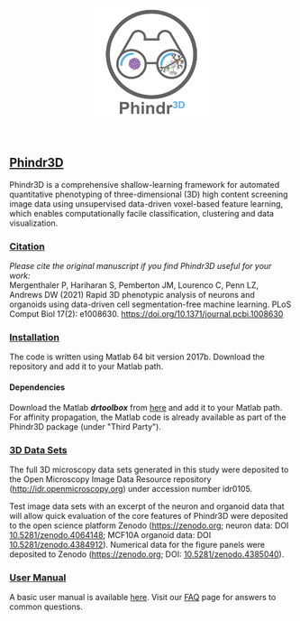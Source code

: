 <p align="center">
<img src="phindr3d_icon.png" width="200" height="200"></img></p><br/>

## <ins>Phindr3D</ins>

Phindr3D is a comprehensive shallow-learning framework for automated quantitative phenotyping of three-dimensional (3D) high content screening image data using unsupervised data-driven voxel-based feature learning, which enables computationally facile classification, clustering and data visualization.

### <ins>Citation</ins>
<i>Please cite the original manuscript if you find Phindr3D useful for your work:</i>
<br/>
Mergenthaler P, Hariharan S, Pemberton JM, Lourenco C, Penn LZ, Andrews DW (2021) Rapid 3D phenotypic analysis of neurons and organoids using data-driven cell segmentation-free machine learning. PLoS Comput Biol 17(2): e1008630. https://doi.org/10.1371/journal.pcbi.1008630

### <ins>Installation</ins>

The code is written using Matlab 64 bit version 2017b. Download the repository and add it to your Matlab path.

#### Dependencies

Download the Matlab <b><i>drtoolbox</b></i> from [here](https://lvdmaaten.github.io/drtoolbox/) and add it to your Matlab path. For affinity propagation, the Matlab code is already available as part of the Phindr3D package (under "Third Party").

### <ins>3D Data Sets</ins>

The full 3D microscopy data sets generated in this study were deposited to the Open Microscopy Image Data Resource repository (http://idr.openmicroscopy.org) under accession number idr0105.

Test image data sets with an excerpt of the neuron and organoid data that will allow quick evaluation of the core features of Phindr3D were deposited to the open science platform Zenodo (https://zenodo.org; neuron data: DOI <a href=https://dx.doi.org/10.5281/zenodo.4064148>10.5281/zenodo.4064148</a>; MCF10A organoid data: DOI <a href=https://dx.doi.org/10.5281/zenodo.4384912>10.5281/zenodo.4384912</a>). Numerical data for the figure panels were deposited to Zenodo (https://zenodo.org; DOI: <a href=https://dx.doi.org/10.5281/zenodo.4385040> 10.5281/zenodo.4385040</a>). 

### <ins>User Manual</ins>
A basic user manual is available [here](Phindr3D_UserManual.pdf). Visit our [FAQ](https://github.com/santoshhariharan/Phindr3D/wiki/FAQ) page for answers to common questions.
